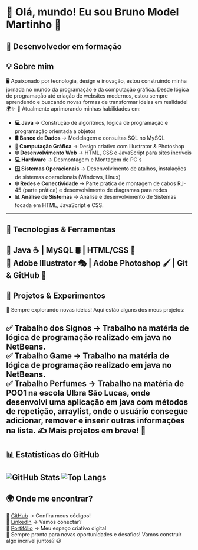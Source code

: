 # 👋 Olá, mundo! Eu sou Bruno Model Martinho 🚀

🎯 **Desenvolvedor em formação**
---
## 💡 Sobre mim
🖥️ Apaixonado por tecnologia, design e inovação, estou construindo minha jornada no mundo da programação e da computação gráfica. Desde lógica de programação até criação de websites modernos, estou sempre aprendendo e buscando novas formas de transformar ideias em realidade! 🌍✨
📌 Atualmente aprimorando minhas habilidades em:
- **💻 Java** → Construção de algoritmos, lógica de programação e programação orientada a objetos
- **🛢️ Banco de Dados** → Modelagem e consultas SQL no MySQL
- **🎨 Computação Gráfica** → Design criativo com Illustrator & Photoshop
- **🌐 Desenvolvimento Web** → HTML, CSS e JavaScript para sites incríveis
- **💻 Hardware** → Desmontagem e Montagem de PC´s 
- **🪟 Sistemas Operacionais** → Desenvolvimento de atalhos, instalações de sistemas operacionais (Windows, Linux)
- **🌐 Redes e Conectividade** → Parte prática de montagem de cabos RJ-45 (parte prática) e desenvolvimento de diagramas para redes
- **📊 Análise de Sistemas** → Análise e desenvolvimento de Sistemas focada em HTML, JavaScript e CSS.

---
## 🚀 Tecnologias & Ferramentas
🔹 Java ☕ | MySQL 🛢️ | HTML/CSS 🎨   
🔹 Adobe Illustrator 🎭 | Adobe Photoshop 🖌️ | Git & GitHub 🐙
---
## 🎯 Projetos & Experimentos
📌 Sempre explorando novas ideias! Aqui estão alguns dos meus projetos:

✅ Trabalho dos Signos → Trabalho na matéria de lógica de programação realizado em java no NetBeans.  
✅ Trabalho Game →  Trabalho na matéria de lógica de programação realizado em java no NetBeans.  
✅ Trabalho Perfumes → Trabalho na matéria de POO1 na escola Ulbra São Lucas, onde desenvolvi uma aplicação em java com métodos de repetição, arraylist, onde o usuário consegue adicionar, remover e inserir outras informações na lista.
✍️ Mais projetos em breve! 🚀
---


## 📊 Estatísticas do GitHub
![GitHub Stats](https://github-readme-stats.vercel.app/api?username=Bruno7Martinho&show_icons=true&theme=radical)
![Top Langs](https://github-readme-stats.vercel.app/api/top-langs/?username=Bruno7Martinho&layout=compact&theme=radical)
---
## 🌍 Onde me encontrar?
📌 [GitHub](https://github.com/Bruno7Martinho) → Confira meus códigos!  
📌 [LinkedIn](https://www.linkedin.com/in/bruno-martinho-90b8b32b0?utm_source=share&utm_campaign=share_via&utm_content=profile&utm_medium=ios_app) → Vamos conectar?  
📌 [Portifólio](https://bruno7martinho.github.io/) → Meu espaço criativo digital  
🚀 Sempre pronto para novas oportunidades e desafios! Vamos construir algo incrível juntos? 😃


